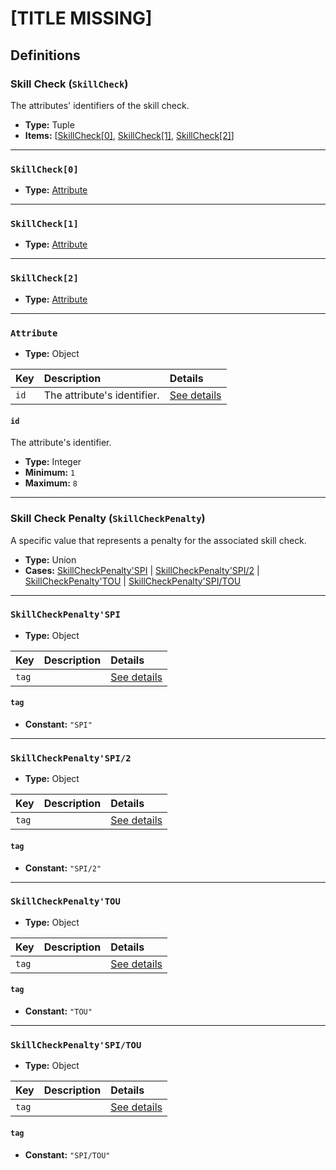 # [TITLE MISSING]

## Definitions

### <a name="SkillCheck"></a> Skill Check (`SkillCheck`)

The attributes' identifiers of the skill check.

- **Type:** Tuple
- **Items:** [<a href="SkillCheck[0]">SkillCheck[0]</a>, <a href="SkillCheck[1]">SkillCheck[1]</a>, <a href="SkillCheck[2]">SkillCheck[2]</a>]

---

### <a name="SkillCheck[0]"></a> `SkillCheck[0]`

- **Type:** <a href="#Attribute">Attribute</a>

---

### <a name="SkillCheck[1]"></a> `SkillCheck[1]`

- **Type:** <a href="#Attribute">Attribute</a>

---

### <a name="SkillCheck[2]"></a> `SkillCheck[2]`

- **Type:** <a href="#Attribute">Attribute</a>

---

### <a name="Attribute"></a> `Attribute`

- **Type:** Object

Key | Description | Details
:-- | :-- | :--
`id` | The attribute's identifier. | <a href="#Attribute/id">See details</a>

#### <a name="Attribute/id"></a> `id`

The attribute's identifier.

- **Type:** Integer
- **Minimum:** `1`
- **Maximum:** `8`

---

### <a name="SkillCheckPenalty"></a> Skill Check Penalty (`SkillCheckPenalty`)

A specific value that represents a penalty for the associated skill check.

- **Type:** Union
- **Cases:** <a href="#SkillCheckPenalty'SPI">SkillCheckPenalty'SPI</a> | <a href="#SkillCheckPenalty'SPI/2">SkillCheckPenalty'SPI/2</a> | <a href="#SkillCheckPenalty'TOU">SkillCheckPenalty'TOU</a> | <a href="#SkillCheckPenalty'SPI/TOU">SkillCheckPenalty'SPI/TOU</a>

---

### <a name="SkillCheckPenalty'SPI"></a> `SkillCheckPenalty'SPI`

- **Type:** Object

Key | Description | Details
:-- | :-- | :--
`tag` |  | <a href="#SkillCheckPenalty'SPI/tag">See details</a>

#### <a name="SkillCheckPenalty'SPI/tag"></a> `tag`

- **Constant:** `"SPI"`

---

### <a name="SkillCheckPenalty'SPI/2"></a> `SkillCheckPenalty'SPI/2`

- **Type:** Object

Key | Description | Details
:-- | :-- | :--
`tag` |  | <a href="#SkillCheckPenalty'SPI/2/tag">See details</a>

#### <a name="SkillCheckPenalty'SPI/2/tag"></a> `tag`

- **Constant:** `"SPI/2"`

---

### <a name="SkillCheckPenalty'TOU"></a> `SkillCheckPenalty'TOU`

- **Type:** Object

Key | Description | Details
:-- | :-- | :--
`tag` |  | <a href="#SkillCheckPenalty'TOU/tag">See details</a>

#### <a name="SkillCheckPenalty'TOU/tag"></a> `tag`

- **Constant:** `"TOU"`

---

### <a name="SkillCheckPenalty'SPI/TOU"></a> `SkillCheckPenalty'SPI/TOU`

- **Type:** Object

Key | Description | Details
:-- | :-- | :--
`tag` |  | <a href="#SkillCheckPenalty'SPI/TOU/tag">See details</a>

#### <a name="SkillCheckPenalty'SPI/TOU/tag"></a> `tag`

- **Constant:** `"SPI/TOU"`

